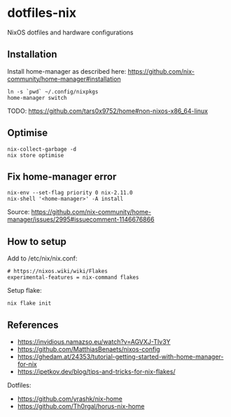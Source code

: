 # dotfiles-nix
NixOS dotfiles and hardware configurations

## Installation

Install home-manager as described here: https://github.com/nix-community/home-manager#installation

```
ln -s `pwd` ~/.config/nixpkgs
home-manager switch
```

TODO: https://github.com/tars0x9752/home#non-nixos-x86_64-linux

## Optimise

```
nix-collect-garbage -d
nix store optimise
```

## Fix home-manager error 

```
nix-env --set-flag priority 0 nix-2.11.0
nix-shell '<home-manager>' -A install
```

Source: https://github.com/nix-community/home-manager/issues/2995#issuecomment-1146676866


## How to setup

Add to /etc/nix/nix.conf:
```
# https://nixos.wiki/wiki/Flakes
experimental-features = nix-command flakes
```

Setup flake:
```
nix flake init
```

## References

- https://invidious.namazso.eu/watch?v=AGVXJ-TIv3Y
- https://github.com/MatthiasBenaets/nixos-config
- https://ghedam.at/24353/tutorial-getting-started-with-home-manager-for-nix
- https://ipetkov.dev/blog/tips-and-tricks-for-nix-flakes/

Dotfiles: 
- https://github.com/yrashk/nix-home
- https://github.com/Th0rgal/horus-nix-home
